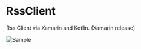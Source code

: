# RssClient
Rss Client via Xamarin and Kotlin. (Xamarin release)

![Sample](SampleVideo/newSample.gif)
